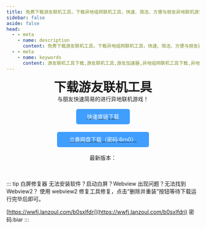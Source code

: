 ```yaml
---
title: 免费下载游友联机工具，下载异地组网联机工具，快速、简洁、方便与朋友异地联机游戏！
sidebar: false
aside: false
head:
  - - meta
    - name: description
      content: 免费下载游友联机工具，下载异地组网联机工具，快速、简洁、方便与朋友异地联机游戏！
  - - meta
    - name: keywords
      content: 游友联机工具下载,游友联机工具,游友加速器,异地组网联机工具下载,异地联机工具,异地联机游戏
---
```


<div style="text-align:center;display:block;font-weight:600;">
<font size="6">下载游友联机工具</font>
</div>

<!-- <img src="https://todeskcdnspeed.todesk.com/202303161406305f6fe4304d7990.png" style="margin:0 auto;width:360px;"/> -->

<center>与朋友快速简易的进行异地联机游戏！</center>

<br/>
<center>
<a target="_blank" href="https://res.katomegumi.net/%E6%B8%B8%E5%8F%8B%E5%8A%A0%E9%80%9F%E5%99%A8Beta_1.3.2_x64-setup.exe"><div class="downbtn" style="width:140px;height:40px;border-radius:5px;background:#409eff;line-height:40px;text-align:center;color:white;">快速直链下载</div></a>
<a target="_blank" href="https://wwfj.lanzoul.com/b0241sipe"><div class="downbtn" style="width:240px;height:40px;border-radius:5px;background:#409eff;line-height:40px;text-align:center;color:white;margin-top:20px;">兰奏网盘下载（密码:6rn0）</div></a>
 
</center>
<br/>
<center>
最新版本：<Badge type="tip" text="Ver 1.3.2 Beta" />
</center>

<br/>
<br/>

::: tip 白屏修复器 
无法安装软件？启动白屏？Webview 出现问题？无法找到Webview2？
使用 webview2 修复工具修复，点击“删除并重装”按钮等待下载运行完毕后即可。

[https://wwfj.lanzoul.com/b0sxlfdri](https://wwfj.lanzoul.com/b0sxlfdri) 密码:biar
:::


<style>
  
      .VPDoc .aside {
        display: none!important;
    }
    .downbtn:hover{
      opacity:.8;
    }
    .downbtn{
      transition: background-color .3s;
    }
</style>
